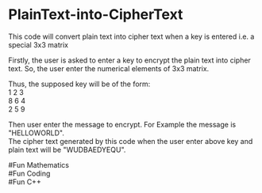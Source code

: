 # PlainText-into-CipherText
This code will convert plain text into cipher text when a key is entered i.e. a special 3x3 matrix

Firstly, the user is asked to enter a key to encrypt the plain text into cipher text. So, the user enter the numerical elements of 3x3 matrix.

Thus, the supposed key will be of the form:<br>
1 2 3 <br>
8 6 4 <br>
2 5 9 <br>

Then user enter the message to encrypt. For Example the message is "HELLOWORLD". <br>
The cipher text generated by this code when the user enter above key and plain text will be "WUDBAEDYEQU". <br>

#Fun Mathematics <br>
#Fun Coding <br>
#Fun C++ <br>
